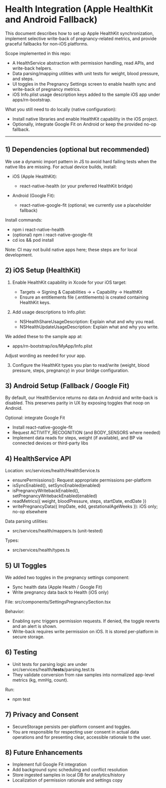 # Health Integration (Apple HealthKit and Android Fallback)

This document describes how to set up Apple HealthKit synchronization, implement selective write-back of pregnancy-related metrics, and provide graceful fallbacks for non-iOS platforms.

Scope implemented in this repo:
- A HealthService abstraction with permission handling, read APIs, and write-back helpers.
- Data parsing/mapping utilities with unit tests for weight, blood pressure, and steps.
- UI toggles in the Pregnancy Settings screen to enable health sync and write-back of pregnancy metrics.
- iOS Info.plist usage description keys added to the sample iOS app under apps/rn-bootstrap.

What you still need to do locally (native configuration):
- Install native libraries and enable HealthKit capability in the iOS project.
- Optionally, integrate Google Fit on Android or keep the provided no-op fallback.

---

## 1) Dependencies (optional but recommended)

We use a dynamic import pattern in JS to avoid hard failing tests when the native libs are missing. For actual device builds, install:

- iOS (Apple HealthKit):
  - react-native-health (or your preferred HealthKit bridge)

- Android (Google Fit):
  - react-native-google-fit (optional; we currently use a placeholder fallback)

Install commands:
- npm i react-native-health
- (optional) npm i react-native-google-fit
- cd ios && pod install

Note: CI may not build native apps here; these steps are for local development.

## 2) iOS Setup (HealthKit)

1. Enable HealthKit capability in Xcode for your iOS target:
   - Targets -> Signing & Capabilities -> + Capability -> HealthKit
   - Ensure an entitlements file (.entitlements) is created containing HealthKit keys.

2. Add usage descriptions to Info.plist:
   - NSHealthShareUsageDescription: Explain what and why you read.
   - NSHealthUpdateUsageDescription: Explain what and why you write.

We added these to the sample app at:
- apps/rn-bootstrap/ios/MyApp/Info.plist

Adjust wording as needed for your app.

3. Configure the HealthKit types you plan to read/write (weight, blood pressure, steps, pregnancy) in your bridge configuration.

## 3) Android Setup (Fallback / Google Fit)

By default, our HealthService returns no data on Android and write-back is disabled. This preserves parity in UX by exposing toggles that noop on Android.

Optional: integrate Google Fit
- Install react-native-google-fit
- Request ACTIVITY_RECOGNITION (and BODY_SENSORS where needed)
- Implement data reads for steps, weight (if available), and BP via connected devices or third-party libs

## 4) HealthService API

Location: src/services/health/HealthService.ts

- ensurePermissions(): Request appropriate permissions per-platform
- isSyncEnabled(), setSyncEnabled(enabled)
- isPregnancyWritebackEnabled(), setPregnancyWritebackEnabled(enabled)
- readMetrics({ weight, bloodPressure, steps, startDate, endDate })
- writePregnancyData({ lmpDate, edd, gestationalAgeWeeks }): iOS only; no-op elsewhere

Data parsing utilities:
- src/services/health/mappers.ts (unit-tested)

Types:
- src/services/health/types.ts

## 5) UI Toggles

We added two toggles in the pregnancy settings component:
- Sync health data (Apple Health / Google Fit)
- Write pregnancy data back to Health (iOS only)

File: src/components/SettingsPregnancySection.tsx

Behavior:
- Enabling sync triggers permission requests. If denied, the toggle reverts and an alert is shown.
- Write-back requires write permission on iOS. It is stored per-platform in secure storage.

## 6) Testing

- Unit tests for parsing logic are under src/services/health/__tests__/parsing.test.ts
- They validate conversion from raw samples into normalized app-level metrics (kg, mmHg, count).

Run:
- npm test

## 7) Privacy and Consent

- SecureStorage persists per-platform consent and toggles.
- You are responsible for respecting user consent in actual data operations and for presenting clear, accessible rationale to the user.

## 8) Future Enhancements

- Implement full Google Fit integration
- Add background sync scheduling and conflict resolution
- Store ingested samples in local DB for analytics/history
- Localization of permission rationale and settings copy
